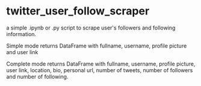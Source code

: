 # twitter_user_follow_scraper

a simple .ipynb or .py script to scrape user's followers and following information.

Simple mode returns DataFrame with fullname, username, profile picture and user link

Complete mode returns DataFrame with fullname, username, profile picture, user link, location, bio, personal url, number of tweets, number of followers and number of following.
